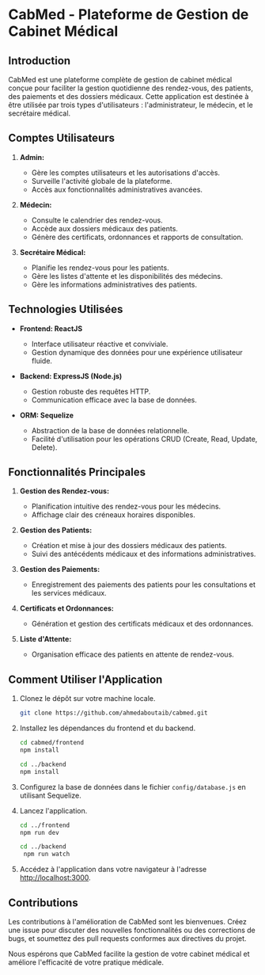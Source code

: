 
# CabMed - Plateforme de Gestion de Cabinet Médical

## Introduction
CabMed est une plateforme complète de gestion de cabinet médical conçue pour faciliter la gestion quotidienne des rendez-vous, des patients, des paiements et des dossiers médicaux. Cette application est destinée à être utilisée par trois types d'utilisateurs : l'administrateur, le médecin, et le secrétaire médical.

## Comptes Utilisateurs
1. **Admin:**
   - Gère les comptes utilisateurs et les autorisations d'accès.
   - Surveille l'activité globale de la plateforme.
   - Accès aux fonctionnalités administratives avancées.

2. **Médecin:**
   - Consulte le calendrier des rendez-vous.
   - Accède aux dossiers médicaux des patients.
   - Génère des certificats, ordonnances et rapports de consultation.

3. **Secrétaire Médical:**
   - Planifie les rendez-vous pour les patients.
   - Gère les listes d'attente et les disponibilités des médecins.
   - Gère les informations administratives des patients.

## Technologies Utilisées
- **Frontend: ReactJS**
  - Interface utilisateur réactive et conviviale.
  - Gestion dynamique des données pour une expérience utilisateur fluide.

- **Backend: ExpressJS (Node.js)**
  - Gestion robuste des requêtes HTTP.
  - Communication efficace avec la base de données.

- **ORM: Sequelize**
  - Abstraction de la base de données relationnelle.
  - Facilité d'utilisation pour les opérations CRUD (Create, Read, Update, Delete).

## Fonctionnalités Principales
1. **Gestion des Rendez-vous:**
   - Planification intuitive des rendez-vous pour les médecins.
   - Affichage clair des créneaux horaires disponibles.

2. **Gestion des Patients:**
   - Création et mise à jour des dossiers médicaux des patients.
   - Suivi des antécédents médicaux et des informations administratives.

3. **Gestion des Paiements:**
   - Enregistrement des paiements des patients pour les consultations et les services médicaux.

4. **Certificats et Ordonnances:**
   - Génération et gestion des certificats médicaux et des ordonnances.

5. **Liste d'Attente:**
   - Organisation efficace des patients en attente de rendez-vous.

## Comment Utiliser l'Application
1. Clonez le dépôt sur votre machine locale.
   ```bash
   git clone https://github.com/ahmedaboutaib/cabmed.git
   ```

2. Installez les dépendances du frontend et du backend.
   ```bash
   cd cabmed/frontend
   npm install

   cd ../backend
   npm install
   ```

3. Configurez la base de données dans le fichier `config/database.js` en utilisant Sequelize.

4. Lancez l'application.
   ```bash
   cd ../frontend
   npm run dev

   cd ../backend
    npm run watch
   ```

5. Accédez à l'application dans votre navigateur à l'adresse [http://localhost:3000](http://localhost:3000).

## Contributions
Les contributions à l'amélioration de CabMed sont les bienvenues. Créez une issue pour discuter des nouvelles fonctionnalités ou des corrections de bugs, et soumettez des pull requests conformes aux directives du projet.

Nous espérons que CabMed facilite la gestion de votre cabinet médical et améliore l'efficacité de votre pratique médicale.




